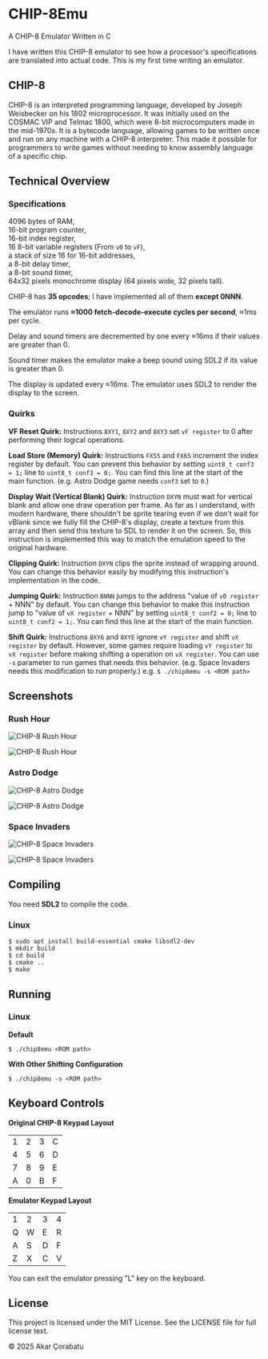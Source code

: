 # CHIP-8Emu
A CHIP-8 Emulator Written in C

I have written this CHIP-8 emulator to see how a processor's specifications are translated into actual code. This is my first time writing an emulator.


## CHIP-8
CHIP-8 is an interpreted programming language, developed by Joseph Weisbecker on his 1802 microprocessor. It was initially used on the COSMAC VIP and Telmac 1800, which were 8-bit microcomputers made in the mid-1970s. It is a bytecode language, allowing games to be written once and run on any machine with a CHIP-8 interpreter. This made it possible for programmers to write games without needing to know assembly language of a specific chip.


## Technical Overview
### Specifications
4096 bytes of RAM,  
16-bit program counter,  
16-bit index register,  
16 8-bit variable registers (From `v0` to `vF`),  
a stack of size 16 for 16-bit addresses,  
a 8-bit delay timer,  
a 8-bit sound timer,  
64x32 pixels monochrome display (64 pixels wide, 32 pixels tall).  

CHIP-8 has **35 opcodes**; I have implemented all of them **except 0NNN**.  

The emulator runs **≈1000 fetch-decode-execute cycles per second**, ≈1ms per cycle.  

Delay and sound timers are decremented by one every ≈16ms if their values are greater than 0. 

Sound timer makes the emulator make a beep sound using SDL2 if its value is greater than 0.

The display is updated every ≈16ms. The emulator uses SDL2 to render the display to the screen.

### Quirks
**VF Reset Quirk:** Instructions `8XY1`, `8XY2` and `8XY3` set  `vF register` to 0 after performing their logical operations.

**Load Store (Memory) Quirk:** Instructions `FX55` and `FX65` increment the index register by default. You can prevent this behavior by setting `uint8_t conf3 = 1;` line to `uint8_t conf3 = 0;`. You can find this line at the start of the main function. (e.g. Astro Dodge game needs `conf3` set to `0`.)

**Display Wait (Vertical Blank) Quirk:** Instruction `DXYN` must wait for vertical blank and allow one draw operation per frame. As far as I understand, with modern hardware, there shouldn't be sprite tearing even if we don't wait for vBlank since we fully fill the CHIP-8's display, create a texture from this array and then send this texture to SDL to render it on the screen. So, this instruction is implemented this way to match the emulation speed to the original hardware.

**Clipping Quirk:** Instruction `DXYN` clips the sprite instead of wrapping around. You can change this behavior easily by modifying this instruction's implementation in the code.

**Jumping Quirk:** Instruction `BNNN` jumps to the address "value of `v0 register` + NNN" by default. You can change this behavior to make this instruction jump to "value of `vX register` + NNN" by setting `uint8_t conf2 = 0;` line to `uint8_t conf2 = 1;`. You can find this line at the start of the main function.

**Shift Quirk:** Instructions `8XY6` and `8XYE` ignore `vY register` and shift `vX register` by default. However, some games require loading `vY register` to `vX register` before making shifting a operation on `vX register`. You can use `-s` parameter to run games that needs this behavior. (e.g. Space Invaders needs this modification to run properly.)
e.g. `$ ./chip8emu -s <ROM path>` 


## Screenshots
### Rush Hour
![CHIP-8 Rush Hour](https://raw.githubusercontent.com/akarcorabatu/CHIP-8Emu/refs/heads/main/screenshots/rush_hour1.png)

![CHIP-8 Rush Hour](https://raw.githubusercontent.com/akarcorabatu/CHIP-8Emu/refs/heads/main/screenshots/rush_hour2.png)

### Astro Dodge
![CHIP-8 Astro Dodge](https://raw.githubusercontent.com/akarcorabatu/CHIP-8Emu/refs/heads/main/screenshots/astrododge1.png)

![CHIP-8 Astro Dodge](https://raw.githubusercontent.com/akarcorabatu/CHIP-8Emu/refs/heads/main/screenshots/astrododge2.png)

### Space Invaders
![CHIP-8 Space Invaders](https://raw.githubusercontent.com/akarcorabatu/CHIP-8Emu/refs/heads/main/screenshots/space_invaders1.png)

![CHIP-8 Space Invaders](https://raw.githubusercontent.com/akarcorabatu/CHIP-8Emu/refs/heads/main/screenshots/space_invaders2.png)


## Compiling
You need **SDL2** to compile the code.

### Linux
```
$ sudo apt install build-essential cmake libsdl2-dev
$ mkdir build
$ cd build
$ cmake ..
$ make
```


## Running
### Linux
**Default**
```
$ ./chip8emu <ROM path>
```

**With Other Shifting Configuration**
```
$ ./chip8emu -s <ROM path>
```

## Keyboard Controls
**Original CHIP-8 Keypad Layout**
<table>
<tr><td>1</td><td>2</td><td>3</td><td>C</td></tr>
<tr><td>4</td><td>5</td><td>6</td><td>D</td></tr>
<tr><td>7</td><td>8</td><td>9</td><td>E</td></tr>
<tr><td>A</td><td>0</td><td>B</td><td>F</td></tr>
</table>

**Emulator Keypad Layout**
<table>
<tr><td>1</td><td>2</td><td>3</td><td>4</td></tr>
<tr><td>Q</td><td>W</td><td>E</td><td>R</td></tr>
<tr><td>A</td><td>S</td><td>D</td><td>F</td></tr>
<tr><td>Z</td><td>X</td><td>C</td><td>V</td></tr>
</table>

You can exit the emulator pressing "L" key on the keyboard.

## License
This project is licensed under the MIT License. See the LICENSE file for full license text. 

© 2025 Akar Çorabatu
